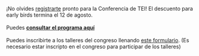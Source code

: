 ¡No olvides [registrarte](https://members.tei-c.org/event-5770052) pronto para la Conferencia de TEI! El descuento para early birds termina el 12 de agosto.
<br/> 
<br/> 
Puedes **[consultar el programa aquí](https://www.conftool.pro/tei2024/sessions.php)**
<br/> 
<br/> 
Puedes inscribirte a los talleres del congreso llenando [este formulario](https://forms.gle/x9u3KwRQSqk5gajE8). (Es necesario estar inscripto en el congreso para participar de los talleres)